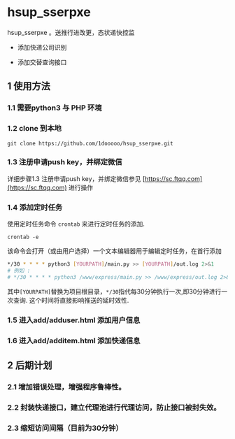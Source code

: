 # **hsup_sserpxe**

hsup_sserpxe 。送推行进改更，态状递快控监

- 添加快递公司识别

- 添加交替查询接口

## 1 使用方法

### 1.1 需要python3 与 PHP 环境

### 1.2 clone 到本地

``` url
git clone https://github.com/1dooooo/hsup_sserpxe.git
```

### 1.3 注册申请push key，并绑定微信

详细步骤1.3 注册申请push key，并绑定微信参见  [https://sc.ftqq.com](https://sc.ftqq.com) 进行操作

### 1.4 添加定时任务

使用定时任务命令 `crontab` 来进行定时任务的添加.
``` shell
crontab -e  
```

该命令会打开（或由用户选择）一个文本编辑器用于编辑定时任务，在首行添加
``` sh
*/30 * * * * python3 [YOURPATH]/main.py >> [YOURPATH]/out.log 2>&1
# 例如 : 
# */30 * * * * python3 /www/express/main.py >> /www/express/out.log 2>&1
```
其中`[YOURPATH]`替换为项目根目录，`*/30`指代每30分钟执行一次,即30分钟进行一次查询. 这个时间将直接影响推送的延时效性.

### 1.5 进入add/adduser.html 添加用户信息

### 1.6 进入add/additem.html 添加快递信息



## 2 后期计划

### 2.1 增加错误处理，增强程序鲁棒性。
### 2.2 封装快递接口，建立代理池进行代理访问，防止接口被封失效。
### 2.3 缩短访问间隔（目前为30分钟）